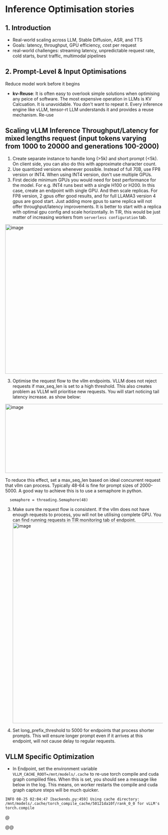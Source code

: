 # Inference Optimisation stories 

## 1. Introduction 
- Real-world scaling across LLM, Stable Diffusion, ASR, and TTS
- Goals: latency, throughput, GPU efficiency, cost per request
- real-world challenges: streaming latency, unpredictable request rate, cold starts, burst traffic, multimodal pipelines

## 2. Prompt-Level & Input Optimisations
  Reduce model work before it begins

- **kv-Reuse**: It is often easy to overlook simple solutions when optimising any peice of software. The most expensive operation in LLMs is KV Calcuation. It is unavoidable. You don't want to repeat it. Every inference engine like vLLM, tensor-rt LLM understands it and provides a reuse mechanism. Re-use 

## Scaling vLLM Inference Throughput/Latency for mixed lengths request (input tokens varying from 1000 to 20000 and generations 100-2000)

1. Create separate instance to handle long (>5k) and short prompt (<5k). On client side, you can also do this with approximate character count.
2. Use quantized versions whenever possible. Instead of full 70B, use FP8 version or INT4. When using INT4 version, don't use multiple GPUs. 
4. First decide minimum GPUs you would need for best performance for the model. For e.g. INT4 runs best with a single H100 or H200. In this case, create an endpoint with single GPU. And then scale replicas. For FP8 version, 2 gpus offer good results, and for full LLAMA3  version 4 gpus are good start. Just adding more gpus to same replica will not offer throughput/latency improvements.  It is better to start with a replica with optimal gpu config and scale horizontally. In TIR, this would be just matter of increasing workers from `serverless configuration` tab.

  <img width="1264" height="476" alt="image" src="https://github.com/user-attachments/assets/6193ffbc-8851-44ca-8f84-a0c4f0c4f1cb" />

3. Optimise the request flow to the vllm endpoints. VLLM does not reject requests if max_seq_len is set to a high threshold. This also creates problem as VLLM will prioritise new requests. You will start noticing tail latency increase. as show below:
  <img width="754" height="220" alt="image" src="https://github.com/user-attachments/assets/c4bf27d8-dbc4-44d6-887f-6ba600828d44" />

  To reduce this effect, set a max_seq_len based on ideal concurrent request that vllm can process. Typically 48-64 is fine for prompt sizes of 2000-5000.
  A good way to achieve this is to use a semaphore in python. 
  ```
    semaphore = threading.Semaphore(48)
  ```
3. Make sure the request flow is consistent. If the vllm does not have enough requests to process, you will not be utilising complete GPU. You can find running requests in TIR monitoring tab of endpoint.
   <img width="1244" height="639" alt="image" src="https://github.com/user-attachments/assets/a51aa30c-dfb4-47ff-a685-866730c31313" />

5. Set long_prefix_threshold to 5000 for endpoints that process shorter prompts. This will ensure longer prompt even if it arrives at this endpoint, will not cause delay to regular requests.


## VLLM Specific Optimization
- In Endpoint, set the environment variable `VLLM_CACHE_ROOT=/mnt/models/.cache` to re-use torch compile and cuda graph compliled files. When this is set, you should see a message like below in the log. This means, on worker restarts the compile and cuda graph capture steps will be much quicker. 

```
INFO 08-25 02:04:47 [backends.py:459] Using cache directory: /mnt/models/.cache/torch_compile_cache/50121da10f/rank_0_0 for vLLM's torch.compile
```



@

@@
